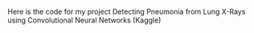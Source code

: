 Here is the code for my project Detecting Pneumonia from Lung X-Rays using Convolutional Neural Networks (Kaggle)
